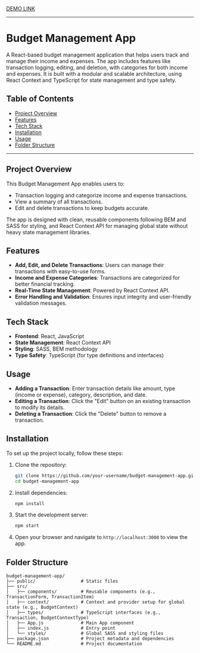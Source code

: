[DEMO LINK](https://senkiv-oleh.github.io/budget-tracker-app)

---

# Budget Management App

A React-based budget management application that helps users track and manage their income and expenses. The app includes features like transaction logging, editing, and deletion, with categories for both income and expenses. It is built with a modular and scalable architecture, using React Context and TypeScript for state management and type safety.

## Table of Contents

- [Project Overview](#project-overview)
- [Features](#features)
- [Tech Stack](#tech-stack)
- [Installation](#installation)
- [Usage](#usage)
- [Folder Structure](#folder-structure)

---

## Project Overview

This Budget Management App enables users to:
- Transaction logging and categorize income and expense transactions.
- View a summary of all transactions.
- Edit and delete transactions to keep budgets accurate.
  
The app is designed with clean, reusable components following BEM and SASS for styling, and React Context API for managing global state without heavy state management libraries.

## Features

- **Add, Edit, and Delete Transactions**: Users can manage their transactions with easy-to-use forms.
- **Income and Expense Categories**: Transactions are categorized for better financial tracking.
- **Real-Time State Management**: Powered by React Context API.
- **Error Handling and Validation**: Ensures input integrity and user-friendly validation messages.

## Tech Stack

- **Frontend**: React, JavaScript
- **State Management**: React Context API
- **Styling**: SASS, BEM methodology
- **Type Safety**: TypeScript (for type definitions and interfaces)

## Usage

- **Adding a Transaction**: Enter transaction details like amount, type (income or expense), category, description, and date.
- **Editing a Transaction**: Click the "Edit" button on an existing transaction to modify its details.
- **Deleting a Transaction**: Click the "Delete" button to remove a transaction.

## Installation

To set up the project locally, follow these steps:

1. Clone the repository:
    ```bash
    git clone https://github.com/your-username/budget-management-app.git
    cd budget-management-app
    ```

2. Install dependencies:
    ```bash
    npm install
    ```

3. Start the development server:
    ```bash
    npm start
    ```

4. Open your browser and navigate to `http://localhost:3000` to view the app.


## Folder Structure

```
budget-management-app/
├── public/                 # Static files
├── src/
│   ├── components/         # Reusable components (e.g., TransactionForm, TransactionItem)
│   ├── context/            # Context and provider setup for global state (e.g., BudgetContext)
│   ├── types/              # TypeScript interfaces (e.g., Transaction, BudgetContextType)
│   ├── App.js              # Main App component
│   ├── index.js            # Entry point
│   └── styles/             # Global SASS and styling files
├── package.json            # Project metadata and dependencies
└── README.md               # Project documentation
```
